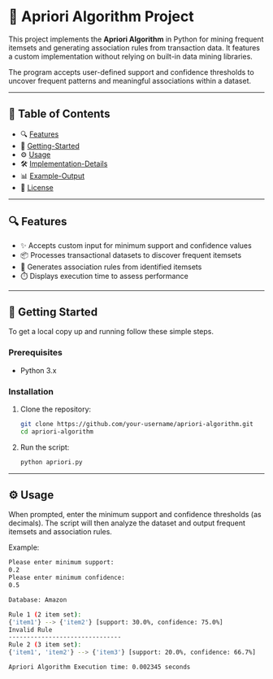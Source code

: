 # 🧠 Apriori Algorithm Project

This project implements the **Apriori Algorithm** in Python for mining frequent itemsets and generating association rules from transaction data. It features a custom implementation without relying on built-in data mining libraries.

The program accepts user-defined support and confidence thresholds to uncover frequent patterns and meaningful associations within a dataset.

---

## 📑 Table of Contents
- 🔍 [Features](#-features)  
- 🚀 [Getting-Started](#-getting-started)  
- ⚙️ [Usage](#-usage)  
- 🛠️ [Implementation-Details](#-implementation-details)  
- 📊 [Example-Output](#-example-output)  
- 📄 [License](#-license)

---

## 🔍 Features
- ✨ Accepts custom input for minimum support and confidence values  
- 📦 Processes transactional datasets to discover frequent itemsets  
- 🔗 Generates association rules from identified itemsets  
- ⏱️ Displays execution time to assess performance  

---

## 🚀 Getting Started

To get a local copy up and running follow these simple steps.

### Prerequisites
- Python 3.x

### Installation
1. Clone the repository:
    ```bash
    git clone https://github.com/your-username/apriori-algorithm.git
    cd apriori-algorithm
    ```

2. Run the script:
    ```bash
    python apriori.py
    ```

---

## ⚙️ Usage

When prompted, enter the minimum support and confidence thresholds (as decimals). The script will then analyze the dataset and output frequent itemsets and association rules.

Example:
```bash
Please enter minimum support: 
0.2
Please enter minimum confidence: 
0.5

Database: Amazon

Rule 1 (2 item set):
{'item1'} --> {'item2'} [support: 30.0%, confidence: 75.0%]
Invalid Rule
-------------------------------
Rule 2 (3 item set):
{'item1', 'item2'} --> {'item3'} [support: 20.0%, confidence: 66.7%]

Apriori Algorithm Execution time: 0.002345 seconds

